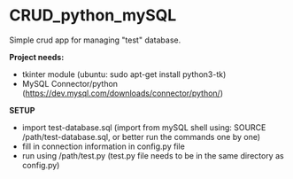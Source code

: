 # CRUD_python_mySQL
Simple crud app for managing "test" database.

**Project needs:**
- tkinter module (ubuntu: sudo apt-get install python3-tk)
- MySQL Connector/python (https://dev.mysql.com/downloads/connector/python/) 

**SETUP**
- import test-database.sql (import from mySQL shell using: SOURCE /path/test-database.sql, or better run the commands one by one)
- fill in connection information in config.py file
- run using /path/test.py (test.py file needs to be in the same directory as config.py)
